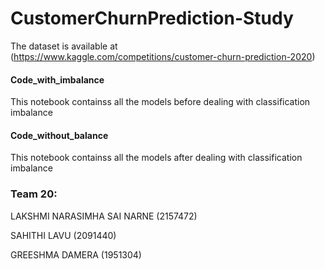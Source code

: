 # CustomerChurnPrediction-Study

The dataset is available at
(https://www.kaggle.com/competitions/customer-churn-prediction-2020)

#### Code_with_imbalance
This notebook containss all the models before dealing with classification imbalance


#### Code_without_balance
This notebook containss all the models after dealing with classification imbalance



### Team 20:
LAKSHMI NARASIMHA SAI NARNE (2157472) 

SAHITHI LAVU (2091440) 

GREESHMA DAMERA (1951304)
